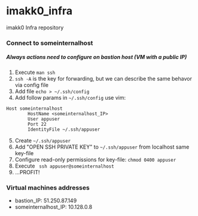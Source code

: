 # imakk0_infra
imakk0 Infra repository

### Connect to someinternalhost
##### Always actions need to configure on **bastion** host (VM with a public IP)
1. Execute ```man ssh```
2. ```ssh -A``` is the key for forwarding, but we can describe the same behavor via config file
3. Add file ```echo > ~/.ssh/config```
4. Add follow params in ```~/.ssh/config``` use vim:
```
Host someinternalhost
		HostName <someinternalhost_IP>
		User appuser
		Port 22
 		IdentityFile ~/.ssh/appuser
```

5. Create ```~/.ssh/appuser```
6. Add "OPEN SSH PRIVATE KEY" to ```~/.ssh/appuser``` from localhost same key-file
7. Configure read-only permissions for key-file: ```chmod 0400 appuser```
8. Execute ``` ssh appuser@someinternalhost```
9. ...PROFIT!

### Virtual machines addresses
- bastion_IP: 51.250.87.149
- someinternalhost_IP: 10.128.0.8
